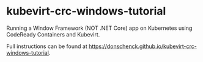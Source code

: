 # kubevirt-crc-windows-tutorial
Running a Window Framework (NOT .NET Core) app on Kubernetes using CodeReady Containers and Kubevirt.

Full instructions can be found at https://donschenck.github.io/kubevirt-crc-windows-tutorial.